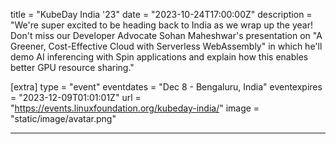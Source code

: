 title = "KubeDay India '23"
date = "2023-10-24T17:00:00Z"
description = "We're super excited to be heading back to India as we wrap up the year! Don't miss our Developer Advocate Sohan Maheshwar's presentation on \"A Greener, Cost-Effective Cloud with Serverless WebAssembly\" in which he'll demo AI inferencing with Spin applications and explain how this enables better GPU resource sharing."

[extra]
type = "event"
eventdates = "Dec 8 - Bengaluru, India"
eventexpires = "2023-12-09T01:01:01Z"
url = "https://events.linuxfoundation.org/kubeday-india/"
image = "static/image/avatar.png"

---
